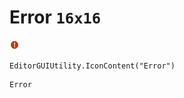 # Error `16x16`
<img src="/img/Error.png" width=16 height=16>

``` CSharp
EditorGUIUtility.IconContent("Error")
```
```
Error
```
